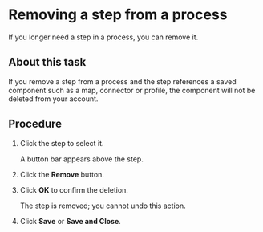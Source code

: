# Removing a step from a process

<head>
  <meta name="guidename" content="Integration"/>
  <meta name="context" content="GUID-a687aa58-65da-475c-8de1-1a0cb128d8d4"/>
</head>


If you longer need a step in a process, you can remove it.

## About this task

If you remove a step from a process and the step references a saved component such as a map, connector or profile, the component will not be deleted from your account.

## Procedure

1.  Click the step to select it.

    A button bar appears above the step.

2.  Click the **Remove** button.

3.  Click **OK** to confirm the deletion.

    The step is removed; you cannot undo this action.

4.  Click **Save** or **Save and Close**.